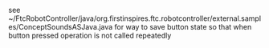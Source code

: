 see ~/FtcRobotController/java/org.firstinspires.ftc.robotcontroller/external.samples/ConceptSoundsASJava.java 
for way to save button state so that when button pressed operation is not called repeatedly
